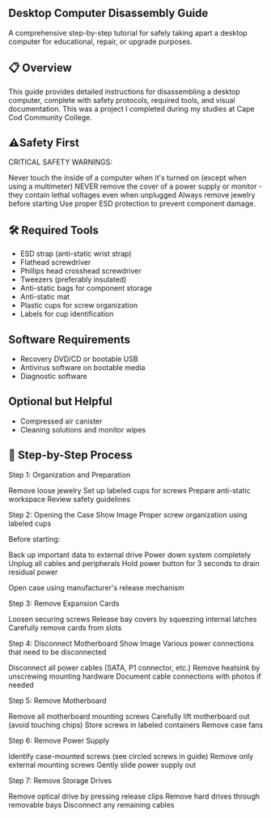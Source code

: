 <h2>Desktop Computer Disassembly Guide</h2>
A comprehensive step-by-step tutorial for safely taking apart a desktop computer for educational, repair, or upgrade purposes.

<h2>📋 Overview</h2>
This guide provides detailed instructions for disassembling a desktop computer, complete with safety protocols, required tools, and visual documentation. This was a project I completed during my studies at Cape Cod Community College.

<h2>⚠️Safety First</h2>
CRITICAL SAFETY WARNINGS:

Never touch the inside of a computer when it's turned on (except when using a multimeter)
NEVER remove the cover of a power supply or monitor - they contain lethal voltages even when unplugged
Always remove jewelry before starting
Use proper ESD protection to prevent component damage.

<h2>🛠️ Required Tools</h2>

- ESD strap (anti-static wrist strap)
- Flathead screwdriver
- Phillips head crosshead screwdriver
- Tweezers (preferably insulated)
- Anti-static bags for component storage
- Anti-static mat
- Plastic cups for screw organization
- Labels for cup identification

 <h2>Software Requirements</h2> 

- Recovery DVD/CD or bootable USB
- Antivirus software on bootable media
- Diagnostic software

<h2>Optional but Helpful</h2>

- Compressed air canister
- Cleaning solutions and monitor wipes

<h2>📖 Step-by-Step Process</h2>

Step 1: Organization and Preparation

Remove loose jewelry
Set up labeled cups for screws
Prepare anti-static workspace
Review safety guidelines

Step 2: Opening the Case
Show Image
Proper screw organization using labeled cups

Before starting:

Back up important data to external drive
Power down system completely
Unplug all cables and peripherals
Hold power button for 3 seconds to drain residual power


Open case using manufacturer's release mechanism

Step 3: Remove Expansion Cards

Loosen securing screws
Release bay covers by squeezing internal latches
Carefully remove cards from slots

Step 4: Disconnect Motherboard
Show Image
Various power connections that need to be disconnected

Disconnect all power cables (SATA, P1 connector, etc.)
Remove heatsink by unscrewing mounting hardware
Document cable connections with photos if needed

Step 5: Remove Motherboard

Remove all motherboard mounting screws
Carefully lift motherboard out (avoid touching chips)
Store screws in labeled containers
Remove case fans

Step 6: Remove Power Supply

Identify case-mounted screws (see circled screws in guide)
Remove only external mounting screws
Gently slide power supply out

Step 7: Remove Storage Drives

Remove optical drive by pressing release clips
Remove hard drives through removable bays
Disconnect any remaining cables
  
